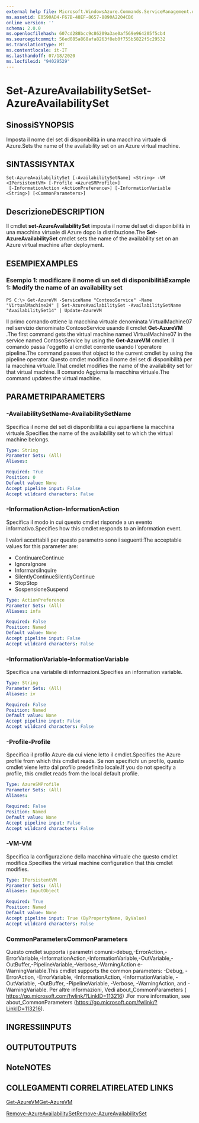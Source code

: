 ```yaml
---
external help file: Microsoft.WindowsAzure.Commands.ServiceManagement.dll-Help.xml
ms.assetid: E0590AD4-F67B-48EF-8657-8890A2204CB6
online version: ''
schema: 2.0.0
ms.openlocfilehash: 607cd288bcc9c86209a3ae0af569e964205f5cb4
ms.sourcegitcommit: 56ed085a868afa8263f8eb0f755b5822f5c29532
ms.translationtype: MT
ms.contentlocale: it-IT
ms.lasthandoff: 07/18/2020
ms.locfileid: "94029529"
---
```

# <span data-ttu-id="23d91-101">Set-AzureAvailabilitySet</span><span class="sxs-lookup"><span data-stu-id="23d91-101">Set-AzureAvailabilitySet</span></span>

## <span data-ttu-id="23d91-102">Sinossi</span><span class="sxs-lookup"><span data-stu-id="23d91-102">SYNOPSIS</span></span>
<span data-ttu-id="23d91-103">Imposta il nome del set di disponibilità in una macchina virtuale di Azure.</span><span class="sxs-lookup"><span data-stu-id="23d91-103">Sets the name of the availability set on an Azure virtual machine.</span></span>

## <span data-ttu-id="23d91-104">SINTASSI</span><span class="sxs-lookup"><span data-stu-id="23d91-104">SYNTAX</span></span>

```
Set-AzureAvailabilitySet [-AvailabilitySetName] <String> -VM <IPersistentVM> [-Profile <AzureSMProfile>]
 [-InformationAction <ActionPreference>] [-InformationVariable <String>] [<CommonParameters>]
```

## <span data-ttu-id="23d91-105">Descrizione</span><span class="sxs-lookup"><span data-stu-id="23d91-105">DESCRIPTION</span></span>
<span data-ttu-id="23d91-106">Il cmdlet **set-AzureAvailabilitySet** imposta il nome del set di disponibilità in una macchina virtuale di Azure dopo la distribuzione.</span><span class="sxs-lookup"><span data-stu-id="23d91-106">The **Set-AzureAvailabilitySet** cmdlet sets the name of the availability set on an Azure virtual machine after deployment.</span></span>

## <span data-ttu-id="23d91-107">ESEMPI</span><span class="sxs-lookup"><span data-stu-id="23d91-107">EXAMPLES</span></span>

### <span data-ttu-id="23d91-108">Esempio 1: modificare il nome di un set di disponibilità</span><span class="sxs-lookup"><span data-stu-id="23d91-108">Example 1: Modify the name of an availability set</span></span>
```
PS C:\> Get-AzureVM -ServiceName "ContosoService" -Name "VirtualMachine24" | Set-AzureAvailabilitySet -AvailabilitySetName "AvailabilitySet14" | Update-AzureVM
```

<span data-ttu-id="23d91-109">Il primo comando ottiene la macchina virtuale denominata VirtualMachine07 nel servizio denominato ContosoService usando il cmdlet **Get-AzureVM** .</span><span class="sxs-lookup"><span data-stu-id="23d91-109">The first command gets the virtual machine named VirtualMachine07 in the service named ContosoService by using the **Get-AzureVM** cmdlet.</span></span>
<span data-ttu-id="23d91-110">Il comando passa l'oggetto al cmdlet corrente usando l'operatore pipeline.</span><span class="sxs-lookup"><span data-stu-id="23d91-110">The command passes that object to the current cmdlet by using the pipeline operator.</span></span>
<span data-ttu-id="23d91-111">Questo cmdlet modifica il nome del set di disponibilità per la macchina virtuale.</span><span class="sxs-lookup"><span data-stu-id="23d91-111">That cmdlet modifies the name of the availability set for that virtual machine.</span></span>
<span data-ttu-id="23d91-112">Il comando Aggiorna la macchina virtuale.</span><span class="sxs-lookup"><span data-stu-id="23d91-112">The command updates the virtual machine.</span></span>

## <span data-ttu-id="23d91-113">PARAMETRI</span><span class="sxs-lookup"><span data-stu-id="23d91-113">PARAMETERS</span></span>

### <span data-ttu-id="23d91-114">-AvailabilitySetName</span><span class="sxs-lookup"><span data-stu-id="23d91-114">-AvailabilitySetName</span></span>
<span data-ttu-id="23d91-115">Specifica il nome del set di disponibilità a cui appartiene la macchina virtuale.</span><span class="sxs-lookup"><span data-stu-id="23d91-115">Specifies the name of the availability set to which the virtual machine belongs.</span></span>

```yaml
Type: String
Parameter Sets: (All)
Aliases: 

Required: True
Position: 0
Default value: None
Accept pipeline input: False
Accept wildcard characters: False
```

### <span data-ttu-id="23d91-116">-InformationAction</span><span class="sxs-lookup"><span data-stu-id="23d91-116">-InformationAction</span></span>
<span data-ttu-id="23d91-117">Specifica il modo in cui questo cmdlet risponde a un evento informativo.</span><span class="sxs-lookup"><span data-stu-id="23d91-117">Specifies how this cmdlet responds to an information event.</span></span>

<span data-ttu-id="23d91-118">I valori accettabili per questo parametro sono i seguenti:</span><span class="sxs-lookup"><span data-stu-id="23d91-118">The acceptable values for this parameter are:</span></span>

- <span data-ttu-id="23d91-119">Continuare</span><span class="sxs-lookup"><span data-stu-id="23d91-119">Continue</span></span>
- <span data-ttu-id="23d91-120">Ignora</span><span class="sxs-lookup"><span data-stu-id="23d91-120">Ignore</span></span>
- <span data-ttu-id="23d91-121">Informarsi</span><span class="sxs-lookup"><span data-stu-id="23d91-121">Inquire</span></span>
- <span data-ttu-id="23d91-122">SilentlyContinue</span><span class="sxs-lookup"><span data-stu-id="23d91-122">SilentlyContinue</span></span>
- <span data-ttu-id="23d91-123">Stop</span><span class="sxs-lookup"><span data-stu-id="23d91-123">Stop</span></span>
- <span data-ttu-id="23d91-124">Sospensione</span><span class="sxs-lookup"><span data-stu-id="23d91-124">Suspend</span></span>

```yaml
Type: ActionPreference
Parameter Sets: (All)
Aliases: infa

Required: False
Position: Named
Default value: None
Accept pipeline input: False
Accept wildcard characters: False
```

### <span data-ttu-id="23d91-125">-InformationVariable</span><span class="sxs-lookup"><span data-stu-id="23d91-125">-InformationVariable</span></span>
<span data-ttu-id="23d91-126">Specifica una variabile di informazioni.</span><span class="sxs-lookup"><span data-stu-id="23d91-126">Specifies an information variable.</span></span>

```yaml
Type: String
Parameter Sets: (All)
Aliases: iv

Required: False
Position: Named
Default value: None
Accept pipeline input: False
Accept wildcard characters: False
```

### <span data-ttu-id="23d91-127">-Profile</span><span class="sxs-lookup"><span data-stu-id="23d91-127">-Profile</span></span>
<span data-ttu-id="23d91-128">Specifica il profilo Azure da cui viene letto il cmdlet.</span><span class="sxs-lookup"><span data-stu-id="23d91-128">Specifies the Azure profile from which this cmdlet reads.</span></span>
<span data-ttu-id="23d91-129">Se non specifichi un profilo, questo cmdlet viene letto dal profilo predefinito locale.</span><span class="sxs-lookup"><span data-stu-id="23d91-129">If you do not specify a profile, this cmdlet reads from the local default profile.</span></span>

```yaml
Type: AzureSMProfile
Parameter Sets: (All)
Aliases: 

Required: False
Position: Named
Default value: None
Accept pipeline input: False
Accept wildcard characters: False
```

### <span data-ttu-id="23d91-130">-VM</span><span class="sxs-lookup"><span data-stu-id="23d91-130">-VM</span></span>
<span data-ttu-id="23d91-131">Specifica la configurazione della macchina virtuale che questo cmdlet modifica.</span><span class="sxs-lookup"><span data-stu-id="23d91-131">Specifies the virtual machine configuration that this cmdlet modifies.</span></span>

```yaml
Type: IPersistentVM
Parameter Sets: (All)
Aliases: InputObject

Required: True
Position: Named
Default value: None
Accept pipeline input: True (ByPropertyName, ByValue)
Accept wildcard characters: False
```

### <span data-ttu-id="23d91-132">CommonParameters</span><span class="sxs-lookup"><span data-stu-id="23d91-132">CommonParameters</span></span>
<span data-ttu-id="23d91-133">Questo cmdlet supporta i parametri comuni:-debug,-ErrorAction,-ErrorVariable,-InformationAction,-InformationVariable,-OutVariable,-OutBuffer,-PipelineVariable,-Verbose,-WarningAction e-WarningVariable.</span><span class="sxs-lookup"><span data-stu-id="23d91-133">This cmdlet supports the common parameters: -Debug, -ErrorAction, -ErrorVariable, -InformationAction, -InformationVariable, -OutVariable, -OutBuffer, -PipelineVariable, -Verbose, -WarningAction, and -WarningVariable.</span></span> <span data-ttu-id="23d91-134">Per altre informazioni, Vedi about_CommonParameters ( https://go.microsoft.com/fwlink/?LinkID=113216) .</span><span class="sxs-lookup"><span data-stu-id="23d91-134">For more information, see about_CommonParameters (https://go.microsoft.com/fwlink/?LinkID=113216).</span></span>

## <span data-ttu-id="23d91-135">INGRESSI</span><span class="sxs-lookup"><span data-stu-id="23d91-135">INPUTS</span></span>

## <span data-ttu-id="23d91-136">OUTPUT</span><span class="sxs-lookup"><span data-stu-id="23d91-136">OUTPUTS</span></span>

## <span data-ttu-id="23d91-137">Note</span><span class="sxs-lookup"><span data-stu-id="23d91-137">NOTES</span></span>

## <span data-ttu-id="23d91-138">COLLEGAMENTI CORRELATI</span><span class="sxs-lookup"><span data-stu-id="23d91-138">RELATED LINKS</span></span>

[<span data-ttu-id="23d91-139">Get-AzureVM</span><span class="sxs-lookup"><span data-stu-id="23d91-139">Get-AzureVM</span></span>](./Get-AzureVM.md)

[<span data-ttu-id="23d91-140">Remove-AzureAvailabilitySet</span><span class="sxs-lookup"><span data-stu-id="23d91-140">Remove-AzureAvailabilitySet</span></span>](./Remove-AzureAvailabilitySet.md)


